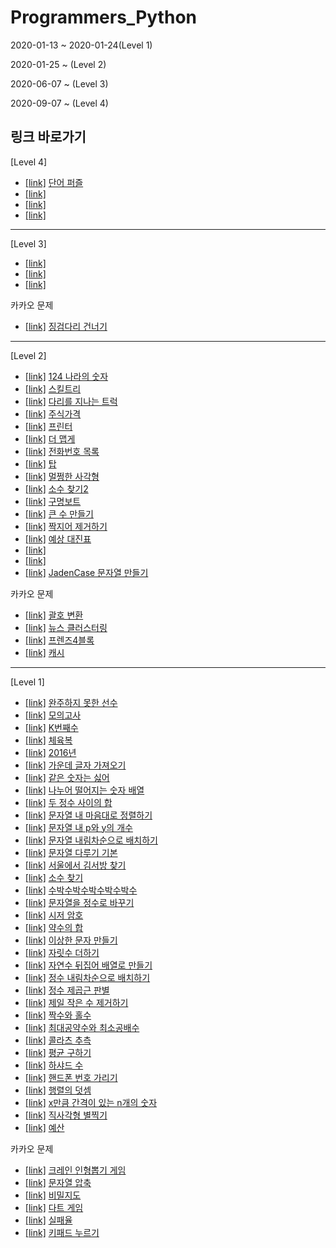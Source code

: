 # Programmers_Python

2020-01-13 ~ 2020-01-24(Level 1)

2020-01-25 ~ (Level 2)

2020-06-07 ~ (Level 3)

2020-09-07 ~ (Level 4)

## 링크 바로가기

[Level 4]

- [[link]](https://programmers.co.kr/learn/courses/30/lessons/12983) [단어 퍼즐](./Code/단어%20퍼즐.py)
- [[link]](https://programmers.co.kr/learn/courses/30/lessons/) [](./Code)
- [[link]](https://programmers.co.kr/learn/courses/30/lessons/) [](./Code)
- [[link]](https://programmers.co.kr/learn/courses/30/lessons/) [](./Code)
  
  
---

[Level 3]

- [[link]](https://programmers.co.kr/learn/courses/30/lessons/) [](./Code)
- [[link]](https://programmers.co.kr/learn/courses/30/lessons/) [](./Code)
- [[link]](https://programmers.co.kr/learn/courses/30/lessons/) [](./Code)


카카오 문제
- [[link]](https://programmers.co.kr/learn/courses/30/lessons/64062) [징검다리 건너기](./Code/징검다리%20건너기.py)

---

[Level 2]

- [[link]](https://programmers.co.kr/learn/courses/30/lessons/12899) [124 나라의 숫자](./Code/124%20나라의%20숫자.py)
- [[link]](https://programmers.co.kr/learn/courses/30/lessons/49993) [스킬트리](./Code/스킬트리.py)
- [[link]](https://programmers.co.kr/learn/courses/30/lessons/42583) [다리를 지나는 트럭](./Code/다리를%20지나는%20트럭.py)
- [[link]](https://programmers.co.kr/learn/courses/30/lessons/42584) [주식가격](./Code/주식가격.py)
- [[link]](https://programmers.co.kr/learn/courses/30/lessons/42587) [프린터](./Code/프린터.py)
- [[link]](https://programmers.co.kr/learn/courses/30/lessons/42626) [더 맵게](./Code/더%20맵게.py)
- [[link]](https://programmers.co.kr/learn/courses/30/lessons/42577) [전화번호 목록](./Code/전화번호%20목록.py)
- [[link]](https://programmers.co.kr/learn/courses/30/lessons/42588) [탑](./Code/탑.py)
- [[link]](https://programmers.co.kr/learn/courses/30/lessons/62048) [멀쩡한 사각형](./Code/멀쩡한%20사각형.py)
- [[link]](https://programmers.co.kr/learn/courses/30/lessons/42839) [소수 찾기2](./Code/소수%20찾기2.py)
- [[link]](https://programmers.co.kr/learn/courses/30/lessons/42885) [구명보트](./Code/구명보트.py)
- [[link]](https://programmers.co.kr/learn/courses/30/lessons/42883) [큰 수 만들기](./Code/큰%20수%20만들기.py)
- [[link]](https://programmers.co.kr/learn/courses/30/lessons/12973) [짝지어 제거하기](./Code/짝지어%20제거하기.py)
- [[link]](https://programmers.co.kr/learn/courses/30/lessons/12985) [예상 대진표](./Code/예상%20대진표.py)
- [[link]](https://programmers.co.kr/learn/courses/30/lessons/) [](./Code)
- [[link]](https://programmers.co.kr/learn/courses/30/lessons/) [](./Code)
- [[link]](https://programmers.co.kr/learn/courses/30/lessons/12951) [JadenCase 문자열 만들기](./Code/JadenCase%20문자열%20만들기.py)

카카오 문제
- [[link]](https://programmers.co.kr/learn/courses/30/lessons/60058) [괄호 변환](./Code/괄호%20변환.py)
- [[link]](https://programmers.co.kr/learn/courses/30/lessons/17677) [뉴스 클러스터링](./Code/뉴스%20클러스터링.py)
- [[link]](https://programmers.co.kr/learn/courses/30/lessons/17679) [프렌즈4블록](./Code/프렌즈4블록.py)
- [[link]](https://programmers.co.kr/learn/courses/30/lessons/17680) [캐시](./Code/캐시.py)

---

[Level 1]

- [[link]](https://programmers.co.kr/learn/courses/30/lessons/42576) [완주하지 못한 선수](./Code/완주하지%20못한%20선수.py)
- [[link]](https://programmers.co.kr/learn/courses/30/lessons/42840) [모의고사](./Code/모의고사.py)
- [[link]](https://programmers.co.kr/learn/courses/30/lessons/42748) [K번째수](./Code/K번째수.py)
- [[link]](https://programmers.co.kr/learn/courses/30/lessons/42862) [체육복](./Code/체육복.py)
- [[link]](https://programmers.co.kr/learn/courses/30/lessons/12901) [2016년](./Code/2016년.py)
- [[link]](https://programmers.co.kr/learn/courses/30/lessons/12903) [가운데 글자 가져오기](./Code/가운데%20글자%20가져오기.py)
- [[link]](https://programmers.co.kr/learn/courses/30/lessons/12906) [같은 숫자는 싫어](./Code/같은%20숫자는%20싫어.py)
- [[link]](https://programmers.co.kr/learn/courses/30/lessons/12910) [나누어 떨어지는 숫자 배열](./Code/나누어%20떨어지는%20숫자%20배열.py)
- [[link]](https://programmers.co.kr/learn/courses/30/lessons/12912) [두 정수 사이의 합](./Code/두%20정수%20사이의%20합.py)
- [[link]](https://programmers.co.kr/learn/courses/30/lessons/12915) [문자열 내 마음대로 정렬하기](./Code/문자열%20내%20마음대로%20정렬하기.py)
- [[link]](https://programmers.co.kr/learn/courses/30/lessons/12916) [문자열 내 p와 y의 개수](./Code/문자열%20내%20p와%20y의%20개수.py)
- [[link]](https://programmers.co.kr/learn/courses/30/lessons/12917) [문자열 내림차순으로 배치하기](./Code/문자열%20내림차순으로%20배치하기.py)
- [[link]](https://programmers.co.kr/learn/courses/30/lessons/12918) [문자열 다루기 기본](./Code/문자열%20다루기%20기본.py)
- [[link]](https://programmers.co.kr/learn/courses/30/lessons/12919) [서울에서 김서방 찾기](./Code/서울에서%20김서방%20찾기.py)
- [[link]](https://programmers.co.kr/learn/courses/30/lessons/12921) [소수 찾기](./Code/소수%20찾기.py)
- [[link]](https://programmers.co.kr/learn/courses/30/lessons/12922) [수박수박수박수박수박수](./Code/수박수박수박수박수박수.py)
- [[link]](https://programmers.co.kr/learn/courses/30/lessons/12925) [문자열을 정수로 바꾸기](./Code/문자열을%20정수로%20바꾸기.py)
- [[link]](https://programmers.co.kr/learn/courses/30/lessons/12926) [시저 암호](./Code/시저%20암호.py)
- [[link]](https://programmers.co.kr/learn/courses/30/lessons/12928) [약수의 합](./Code/약수의%20합.py)
- [[link]](https://programmers.co.kr/learn/courses/30/lessons/12930) [이상한 문자 만들기](./Code/이상한%20문자%20만들기.py)
- [[link]](https://programmers.co.kr/learn/courses/30/lessons/12931) [자릿수 더하기](./Code/자릿수%20더하기.py)
- [[link]](https://programmers.co.kr/learn/courses/30/lessons/12932) [자연수 뒤집어 배열로 만들기](./Code/자연수%20뒤집어%20배열로%20만들기.py)
- [[link]](https://programmers.co.kr/learn/courses/30/lessons/12933) [정수 내림차순으로 배치하기](./Code/정수%20내림차순으로%20배치하기.py)
- [[link]](https://programmers.co.kr/learn/courses/30/lessons/12934) [정수 제곱근 판별](./Code/정수%20제곱근%20판별.py)
- [[link]](https://programmers.co.kr/learn/courses/30/lessons/12935) [제일 작은 수 제거하기](./Code/제일%20작은%20수%20제거하기.py)
- [[link]](https://programmers.co.kr/learn/courses/30/lessons/12937) [짝수와 홀수](./Code/짝수와%20홀수.py)
- [[link]](https://programmers.co.kr/learn/courses/30/lessons/12940) [최대공약수와 최소공배수](./Code/최대공약수와%20최소공배수.py)
- [[link]](https://programmers.co.kr/learn/courses/30/lessons/12943) [콜라츠 추측](./Code/콜라츠%20추측.py)
- [[link]](https://programmers.co.kr/learn/courses/30/lessons/12944) [평균 구하기](./Code/평균%20구하기.py)
- [[link]](https://programmers.co.kr/learn/courses/30/lessons/12947) [하샤드 수](./Code/하샤드%20수.py)
- [[link]](https://programmers.co.kr/learn/courses/30/lessons/12948) [핸드폰 번호 가리기](./Code/핸드폰%20번호%20가리기.py)
- [[link]](https://programmers.co.kr/learn/courses/30/lessons/12950) [행렬의 덧셈](./Code/행렬의%20덧셈.py)
- [[link]](https://programmers.co.kr/learn/courses/30/lessons/12954) [x만큼 간격이 있는 n개의 숫자](./Code/x만큼%20간격이%20있는%20n개의%20숫자.py)
- [[link]](https://programmers.co.kr/learn/courses/30/lessons/12969) [직사각형 별찍기](./Code/직사각형%20별찍기.py)
- [[link]](https://programmers.co.kr/learn/courses/30/lessons/12982) [예산](./Code/예산.py)

카카오 문제
- [[link]](https://programmers.co.kr/learn/courses/30/lessons/64061) [크레인 인형뽑기 게임](./Code/크레인%20인형뽑기%20게임.py)
- [[link]](https://programmers.co.kr/learn/courses/30/lessons/60057) [문자열 압축](./Code/문자열%20압축.py)
- [[link]](https://programmers.co.kr/learn/courses/30/lessons/17681) [비밀지도](./Code/비밀지도.py)
- [[link]](https://programmers.co.kr/learn/courses/30/lessons/17682) [다트 게임](./Code/다트%20게임.py)
- [[link]](https://programmers.co.kr/learn/courses/30/lessons/42889) [실패율](./Code/실패율.py)
- [[link]](https://programmers.co.kr/learn/courses/30/lessons/67256) [키패드 누르기](./Code/키패드%20누르기.py)
